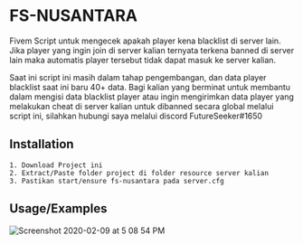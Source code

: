 
# FS-NUSANTARA

Fivem Script untuk mengecek apakah player kena blacklist di server lain. Jika player yang ingin join di server kalian ternyata terkena banned di server lain maka automatis player tersebut tidak dapat masuk ke server kalian.

Saat ini script ini masih dalam tahap pengembangan, dan data player blacklist saat ini baru 40+ data. Bagi kalian yang berminat untuk membantu dalam mengisi data blacklist player atau ingin mengirimkan data player yang melakukan cheat di server kalian untuk dibanned secara global melalui script ini, silahkan hubungi saya melalui discord FutureSeeker#1650


## Installation

    1. Download Project ini
    2. Extract/Paste folder project di folder resource server kalian
    3. Pastikan start/ensure fs-nusantara pada server.cfg

    
## Usage/Examples
![Screenshot 2020-02-09 at 5 08 54 PM](https://i.imgur.com/1PvS3b3.png)


 
